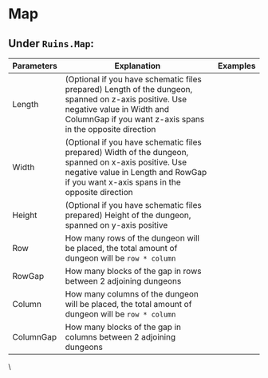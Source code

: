# Map

## **Under `Ruins.Map`:**

| Parameters | Explanation                                                                                                                                                                                     | Examples |
| ---------- | ----------------------------------------------------------------------------------------------------------------------------------------------------------------------------------------------- | -------- |
| Length     | (Optional if you have schematic files prepared) Length of the dungeon, spanned on z-axis positive. Use negative value in Width and ColumnGap if you want z-axis spans in the opposite direction |          |
| Width      | (Optional if you have schematic files prepared) Width of the dungeon, spanned on x-axis positive. Use negative value in Length and RowGap if you want x-axis spans in the opposite direction    |          |
| Height     | (Optional if you have schematic files prepared) Height of the dungeon, spanned on y-axis positive                                                                                               |          |
| Row        | How many rows of the dungeon will be placed, the total amount of dungeon will be `row * column`                                                                                                 |          |
| RowGap     | How many blocks of the gap in rows between 2 adjoining dungeons                                                                                                                                 |          |
| Column     | How many columns of the dungeon will be placed, the total amount of dungeon will be `row * column`                                                                                              |          |
| ColumnGap  | How many blocks of the gap in columns between 2 adjoining dungeons                                                                                                                              |          |

\
